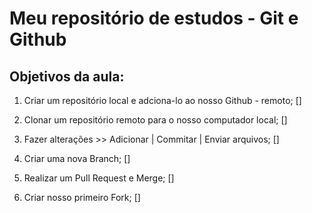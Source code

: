 # Meu repositório de estudos - Git e Github

## Objetivos da aula:

1. Criar um repositório local e adciona-lo ao nosso Github - remoto; []

2. Clonar um repositório remoto para o nosso computador local; []

3. Fazer alterações >> Adicionar | Commitar | Enviar arquivos; []

4. Criar uma nova Branch; []

5. Realizar um Pull Request e Merge; []

6. Criar nosso primeiro Fork; []

